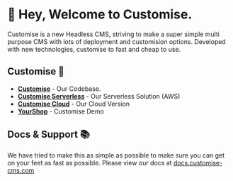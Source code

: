 # 👋 Hey, Welcome to Customise.


Customise is a new Headless CMS, striving to make a super simple multi purpose CMS with lots of deployment and customision options. Developed with new technologies, customise to fast and cheap to use. 

## Customise 🚀
- [**Customise**](https://github.com/customise-cms/customise) - Our Codebase.
- [**Customise Serverless**](https://github.com/customise-cms/customise-serverless) - Our Serverless Solution (AWS)
- [**Customise Cloud**](https://customise-cms/cloud) - Our Cloud Version
- [**YourShop**](https://github.com/customise-cms/yourShop) - Customise Demo

## Docs & Support 📚
We have tried to make this as simple as possible to make sure you can get on your feet as fast as possible. Please view our docs at [docs.customise-cms.com](https://docs.customise-cms.com)
